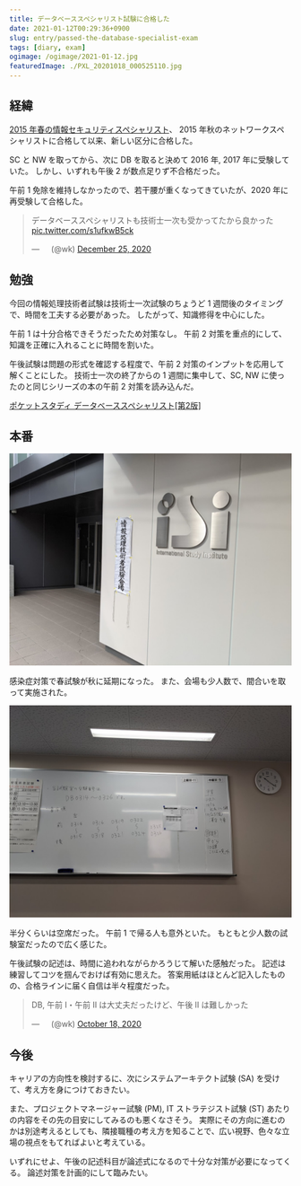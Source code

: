 ```yaml
---
title: データベーススペシャリスト試験に合格した
date: 2021-01-12T00:29:36+0900
slug: entry/passed-the-database-specialist-exam
tags: [diary, exam]
ogimage: /ogimage/2021-01-12.jpg
featuredImage: ./PXL_20201018_000525110.jpg
---
```


## 経緯
[2015 年春の情報セキュリティスペシャリスト](/entry/2015/06/22/213943/)、
2015 年秋のネットワークスペシャリストに合格して以来、新しい区分に合格した。

SC と NW を取ってから、次に DB を取ると決めて 2016 年, 2017 年に受験していた。
しかし、いずれも午後 2 が数点足りず不合格だった。

午前 1 免除を維持しなかったので、若干腰が重くなってきていたが、2020 年に再受験して合格した。

<blockquote class="twitter-tweet" data-dnt="true"><p lang="ja" dir="ltr">データベーススペシャリストも技術士一次も受かってたから良かった <a href="https://t.co/s1ufkwB5ck">pic.twitter.com/s1ufkwB5ck</a></p>&mdash; ᅠ (@wk) <a href="https://twitter.com/wk/status/1342486281138290689?ref_src=twsrc%5Etfw">December 25, 2020</a></blockquote>

## 勉強

今回の情報処理技術者試験は技術士一次試験のちょうど 1 週間後のタイミングで、時間を工夫する必要があった。
したがって、知識修得を中心にした。

午前 1 は十分合格できそうだったため対策なし。
午前 2 対策を重点的にして、知識を正確に入れることに時間を割いた。

午後試験は問題の形式を確認する程度で、午前 2 対策のインプットを応用して解くことにした。
技術士一次の終了からの 1 週間に集中して、SC, NW に使ったのと同じシリーズの本の午前 2 対策を読み込んだ。

[ポケットスタディ データベーススペシャリスト\[第2版\]](https://www.amazon.co.jp/dp/4798045268/?tag=4217986871-22)

## 本番

![試験会場「ISIランゲージスクール」の入口にかかった「情報処理技術者試験」の垂れ幕](PXL_20201018_000523192.jpg)

感染症対策で春試験が秋に延期になった。
また、会場も少人数で、間合いを取って実施された。

![試験室前方の座席番号や試験時間などの書かれたホワイトボード](PXL_20201018_012247623.jpg)

半分くらいは空席だった。
午前 1 で帰る人も意外といた。
もともと少人数の試験室だったので広く感じた。

午後試験の記述は、時間に追われながらかろうじて解いた感触だった。
記述は練習してコツを掴んでおけば有効に思えた。
答案用紙はほとんど記入したものの、合格ラインに届く自信は半々程度だった。

<blockquote class="twitter-tweet" data-dnt="true"><p lang="ja" dir="ltr">DB, 午前 Ⅰ・午前 Ⅱ は大丈夫だったけど、午後 Ⅱ は難しかった</p>&mdash; ᅠ (@wk) <a href="https://twitter.com/wk/status/1317920005946712064?ref_src=twsrc%5Etfw">October 18, 2020</a></blockquote>

## 今後

キャリアの方向性を検討するに、次にシステムアーキテクト試験 (SA) を受けて、考え方を身につけておきたい。

また、プロジェクトマネージャー試験 (PM), IT ストラテジスト試験 (ST) あたりの内容をその先の目安にしてみるのも悪くなさそう。
実際にその方向に進むのかは別途考えるとしても、隣接職種の考え方を知ることで、広い視野、色々な立場の視点をもてればよいと考えている。

いずれにせよ、午後の記述科目が論述式になるので十分な対策が必要になってくる。
論述対策を計画的にして臨みたい。
